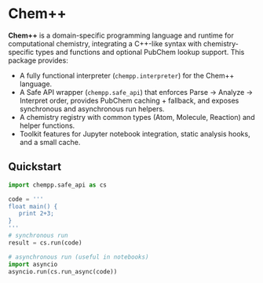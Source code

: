 # Chem++

**Chem++** is a domain-specific programming language and runtime for computational chemistry,
integrating a C++-like syntax with chemistry-specific types and functions and optional
PubChem lookup support. This package provides:

- A fully functional interpreter (`chempp.interpreter`) for the Chem++ language.
- A Safe API wrapper (`chempp.safe_api`) that enforces Parse → Analyze → Interpret order,
  provides PubChem caching + fallback, and exposes synchronous and asynchronous run helpers.
- A chemistry registry with common types (Atom, Molecule, Reaction) and helper functions.
- Toolkit features for Jupyter notebook integration, static analysis hooks, and a small cache.

## Quickstart

```python
import chempp.safe_api as cs

code = '''
float main() {
   print 2+3;
}
'''
# synchronous run
result = cs.run(code)

# asynchronous run (useful in notebooks)
import asyncio
asyncio.run(cs.run_async(code))
